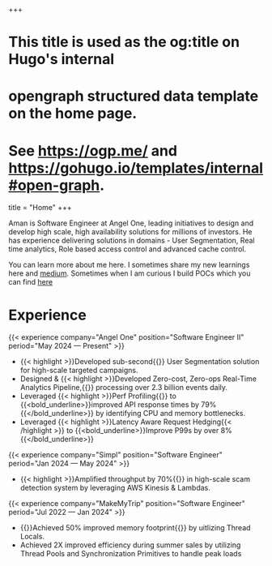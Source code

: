 +++
# This title is used as the og:title on Hugo's internal
# opengraph structured data template on the home page.
# See https://ogp.me/ and https://gohugo.io/templates/internal#open-graph.
title = "Home"
+++

Aman is Software Engineer at Angel One, leading initiatives to design and develop high scale, high availability solutions for millions of investors. He has experience delivering solutions in domains - User Segmentation, Real time analytics, Role based access control and advanced cache control.

You can learn more about me here. I sometimes share my new learnings here and [medium](https://medium.com/@aman-goyal). Sometimes when I am curious I build POCs which you can find [here](https://pocs.com)

# Experience

{{< experience company="Angel One" position="Software Engineer II" period="May 2024 — Present" >}}
* {{< highlight >}}Developed sub-second{{</highlight>}} User Segmentation solution for high-scale targeted campaigns.
* Designed & {{< highlight >}}Developed Zero-cost, Zero-ops Real-Time Analytics Pipeline,{{</highlight >}} processing over 2.3 billion events daily.
* Leveraged {{< highlight >}}Perf Profiling{{</highlight >}} to {{<bold_underline>}}improved API response times by 79%{{</bold_underline>}} by identifying CPU and memory bottlenecks.
* Leveraged {{< highlight >}}Latency Aware Request Hedging{{< /highlight >}} to {{<bold_underline>}}Improve P99s by over 8%{{</bold_underline>}}

{{< experience company="Simpl" position="Software Engineer" period="Jan 2024 — May 2024" >}}
* {{< highlight >}}Amplified throughput by 70%{{</highlight>}} in high-scale scam detection system by leveraging AWS Kinesis & Lambdas.

{{< experience company="MakeMyTrip" position="Software Engineer" period="Jul 2022 — Jan 2024" >}}
* {{<highlight>}}Achieved 50% improved memory footprint{{</highlight>}} by uitlizing  Thread Locals.
* Achieved 2X improved efficiency during summer sales by utilizing Thread Pools and Synchronization Primitives to handle peak loads
